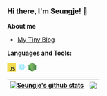 ### Hi there, I'm Seungje! 👋



**About me**

- [My Tiny Blog](https://sonyun247.github.io/)

**Languages and Tools:**

<code><img height="20" src="https://raw.githubusercontent.com/github/explore/80688e429a7d4ef2fca1e82350fe8e3517d3494d/topics/javascript/javascript.png"></code>
<code><img height="20" src="https://raw.githubusercontent.com/github/explore/80688e429a7d4ef2fca1e82350fe8e3517d3494d/topics/react/react.png"></code>
<code><img height="20" src="https://raw.githubusercontent.com/github/explore/80688e429a7d4ef2fca1e82350fe8e3517d3494d/topics/nodejs/nodejs.png"></code>
<!-- <code><img height="20" src="https://raw.githubusercontent.com/github/explore/80688e429a7d4ef2fca1e82350fe8e3517d3494d/topics/typescript/typescript.png"></code> -->
<!-- <code><img height="20" src="https://raw.githubusercontent.com/github/explore/5c058a388828bb5fde0bcafd4bc867b5bb3f26f3/topics/graphql/graphql.png"></code> -->


| <a href="https://github.com/sonyun247/github-readme-stats"><img align="center" src="https://github-readme-stats.vercel.app/api?username=sonyun247&count_private=true&show_icons=true?theme=solarized-light&hide_border=true" alt="Seungje's github stats" /></a> | <a href="https://github.com/sonyun247/github-readme-stats"><img align="center" src="https://github-readme-stats.vercel.app/api/top-langs/?username=sonyun247&layout=compact?theme=solarized-light&hide_border=true" /></a> |
| ------------- | ------------- |

<!--
**sonyun247/sonyun247** is a ✨ _special_ ✨ repository because its `README.md` (this file) appears on your GitHub profile.

Here are some ideas to get you started:

- 🔭 I’m currently working on ...
- 🌱 I’m currently learning ...
- 👯 I’m looking to collaborate on ...
- 🤔 I’m looking for help with ...
- 💬 Ask me about ...
- 📫 How to reach me: ...
- 😄 Pronouns: ...
- ⚡ Fun fact: ...
-->
